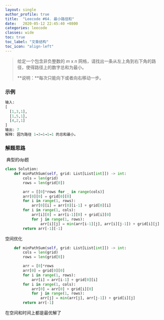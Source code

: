 ```yaml
---
layout: single
author_profile: true
title:  "Leecode #64. 最小路径和"
date:   2020-05-12 22:45:40 +0800
categories: leecode
classes: wide
toc: true
toc_label: "文章结构"
toc_icon: "align-left"
---
```


> 给定一个包含非负整数的 *m* x *n* 网格，请找出一条从左上角到右下角的路径，使得路径上的数字总和为最小。
>
> **说明：**每次只能向下或者向右移动一步。

### 示例

```python
输入:
[
  [1,3,1],
  [1,5,1],
  [4,2,1]
]
输出: 7
解释: 因为路径 1→3→1→1→1 的总和最小。
```

### 解题思路

​	典型的dp题

```python
class Solution:
    def minPathSum(self, grid: List[List[int]]) -> int:
        cols = len(grid)
        rows = len(grid[0])

        arr = [[0]*rows for _ in range(cols)]
        arr[0][0] = grid[0][0]
        for i in range(1, rows):
            arr[0][i] = arr[0][i-1] + grid[0][i]
        for i in range(1, cols):
            arr[i][0] = arr[i-1][0] + grid[i][0]
            for j in range(1, rows):
                arr[i][j] = min(arr[i-1][j], arr[i][j-1]) + grid[i][j]
        return arr[-1][-1]
```

空间优化

```python
    def minPathSum(self, grid: List[List[int]]) -> int:
        cols = len(grid)
        rows = len(grid[0])

        arr = [0]*rows
        arr[0] = grid[0][0]
        for i in range(1, rows):
            arr[i] = arr[i-1] + grid[0][i]
        for i in range(1, cols):
            arr[0] = arr[0] + grid[i][0]
            for j in range(1, rows):
                arr[j] = min(arr[j], arr[j-1]) + grid[i][j]
        return arr[-1]
```

在空间和时间上都是最优解了